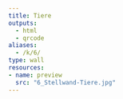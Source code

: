```yaml
---
title: Tiere
outputs:
  - html
  - qrcode
aliases:
  - /k/6/
type: wall
resources:
- name: preview
  src: "6_Stellwand-Tiere.jpg"  
---
```

